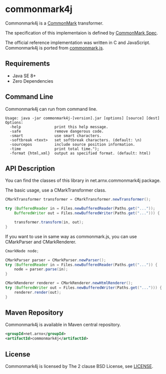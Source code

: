 commonmark4j
=============

Commonmark4j is a [CommonMark](http://commonmark.org/) transformer.

The specification of this implementaion is defined by [CommonMark Spec](http://spec.commonmark.org/).

The official reference implementation was written in C and JavaScript.
Commonmark4j is ported from [commonmark.js](https://github.com/jgm/commonmark.js).

Requirements
--------------

- Java SE 8+
- Zero Dependencies

Command Line
--------------

Commonmark4j can run from command line.

```
Usage: java -jar commonmark4j-[version].jar [options] [source] [dest]
Options:
  -help               print this help message.
  -safe               remove dangerous code.
  -smart              use smart characters.
  -softbreak <text>   set softbreak characters. (default: \n)
  -sourcepos          include source position information.
  -time               print total time.");
  -format {html,xml}  output as specified format. (default: html)
```

API Description
--------------

You can find the classes of this library in net.arnx.commonmark4j package.

The basic usage, use a CMarkTransformer class.

```java
CMarkTransformer transformer = CMarkTransformer.newTransformer();

try (BufferedReader in = Files.newBufferedReader(Paths.get("..."));
    BufferedWriter out = Files.newBufferedWriter(Paths.get("..."))) {

    transformer.transform(in, out);
}
```

If you want to use in same way as commonmark.js, you can use CMarkParser and CMarkRenderer.

```java
CmarkNode node;

CMarkParser parser = CMarkParser.newParser();
try (BufferedReader in = Files.newBufferedReader(Paths.get("...")) {
    node = parser.parse(in);
}

CMarkRenderer renderer = CMarkRenderer.newHtmlRenderer();
try (BufferedWriter out = Files.newBufferedWriter(Paths.get("..."))) {
    renderer.render(out);
}
```

Maven Repository
--------------

Commonmark4j is available in Maven central repository.

```xml
<groupId>net.arnx</groupId>
<artifactId>commonmark4j</artifactId>
```

License
--------------

Commonmark4j is licensed by The  2 clause BSD License, see [LICENSE](https://github.com/hidekatsu-izuno/commonmark4j/blob/master/LICENSE).

